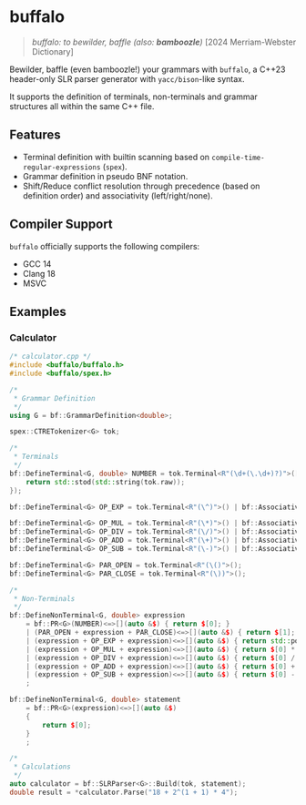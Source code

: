 # buffalo
> *buffalo: to bewilder, baffle (also: **bamboozle**)* [2024 Merriam-Webster Dictionary]

Bewilder, baffle (even bamboozle!) your grammars with `buffalo`, a C++23 header-only SLR parser generator with
`yacc/bison`-like syntax.

It supports the definition of terminals, non-terminals and grammar structures all within the same C++ file.

## Features
- Terminal definition with builtin scanning based on `compile-time-regular-expressions` (`spex`).
- Grammar definition in pseudo BNF notation.
- Shift/Reduce conflict resolution through precedence (based on definition order) and associativity (left/right/none).

## Compiler Support
`buffalo` officially supports the following compilers:
- GCC 14
- Clang 18
- MSVC

## Examples
### Calculator
```c++
/* calculator.cpp */
#include <buffalo/buffalo.h>
#include <buffalo/spex.h>

/*
 * Grammar Definition
 */
using G = bf::GrammarDefinition<double>;

spex::CTRETokenizer<G> tok;

/*
 * Terminals
 */
bf::DefineTerminal<G, double> NUMBER = tok.Terminal<R"(\d+(\.\d+)?)">([](auto const &tok) {
    return std::stod(std::string(tok.raw));
});

bf::DefineTerminal<G> OP_EXP = tok.Terminal<R"(\^)">() | bf::Associativity::Right;

bf::DefineTerminal<G> OP_MUL = tok.Terminal<R"(\*)">() | bf::Associativity::Left;
bf::DefineTerminal<G> OP_DIV = tok.Terminal<R"(\/)">() | bf::Associativity::Left;
bf::DefineTerminal<G> OP_ADD = tok.Terminal<R"(\+)">() | bf::Associativity::Left;
bf::DefineTerminal<G> OP_SUB = tok.Terminal<R"(\-)">() | bf::Associativity::Left;

bf::DefineTerminal<G> PAR_OPEN = tok.Terminal<R"(\()">();
bf::DefineTerminal<G> PAR_CLOSE = tok.Terminal<R"(\))">();

/*
 * Non-Terminals
 */
bf::DefineNonTerminal<G, double> expression
    = bf::PR<G>(NUMBER)<=>[](auto &$) { return $[0]; }
    | (PAR_OPEN + expression + PAR_CLOSE)<=>[](auto &$) { return $[1]; }
    | (expression + OP_EXP + expression)<=>[](auto &$) { return std::pow($[0], $[2]); }
    | (expression + OP_MUL + expression)<=>[](auto &$) { return $[0] * $[2]; }
    | (expression + OP_DIV + expression)<=>[](auto &$) { return $[0] / $[2]; }
    | (expression + OP_ADD + expression)<=>[](auto &$) { return $[0] + $[2]; }
    | (expression + OP_SUB + expression)<=>[](auto &$) { return $[0] - $[2]; }
    ;

bf::DefineNonTerminal<G, double> statement
    = bf::PR<G>(expression)<=>[](auto &$)
    {
        return $[0];
    }
    ;

/*
 * Calculations
 */
auto calculator = bf::SLRParser<G>::Build(tok, statement);
double result = *calculator.Parse("18 + 2^(1 + 1) * 4");
```